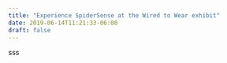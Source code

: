 ```yaml
---
title: "Experience SpiderSense at the Wired to Wear exhibit"
date: 2019-06-14T11:21:33-06:00
draft: false
---
```

sss

